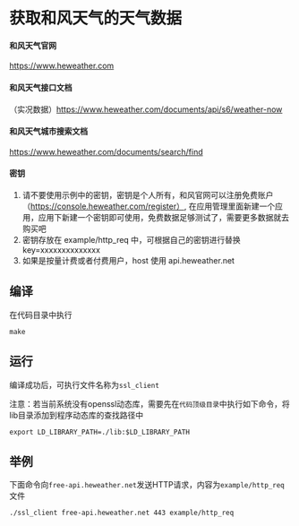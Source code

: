 # 获取和风天气的天气数据

#### 和风天气官网
https://www.heweather.com

#### 和风天气接口文档
（实况数据）https://www.heweather.com/documents/api/s6/weather-now

#### 和风天气城市搜索文档
https://www.heweather.com/documents/search/find

#### 密钥
1. 请不要使用示例中的密钥，密钥是个人所有，和风官网可以注册免费账户（https://console.heweather.com/register）, 在应用管理里面新建一个应用，应用下新建一个密钥即可使用，免费数据足够测试了，需要更多数据就去购买吧
2. 密钥存放在 example/http_req 中，可根据自己的密钥进行替换 key=xxxxxxxxxxxxxx
3. 如果是按量计费或者付费用户，host 使用 api.heweather.net


## 编译

在代码目录中执行

``` shell
make
```

## 运行

编译成功后，可执行文件名称为`ssl_client`

注意：若当前系统没有openssl动态库，需要先在`代码顶级目录`中执行如下命令，将lib目录添加到程序动态库的查找路径中

``` shell
export LD_LIBRARY_PATH=./lib:$LD_LIBRARY_PATH
```

## 举例

下面命令向`free-api.heweather.net`发送HTTP请求，内容为`example/http_req`文件

``` shell
./ssl_client free-api.heweather.net 443 example/http_req

```
